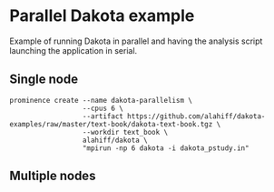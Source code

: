 # Parallel Dakota example
Example of running Dakota in parallel and having the analysis script launching the application in serial.

## Single node
```
prominence create --name dakota-parallelism \
                  --cpus 6 \
                  --artifact https://github.com/alahiff/dakota-examples/raw/master/text-book/dakota-text-book.tgz \
                  --workdir text_book \
                  alahiff/dakota \
                  "mpirun -np 6 dakota -i dakota_pstudy.in"
```

## Multiple nodes
```

```
